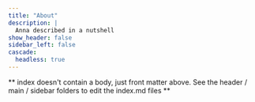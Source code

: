 ```yaml
---
title: "About"
description: |
  Anna described in a nutshell
show_header: false
sidebar_left: false
cascade:
  headless: true
---
```


** index doesn't contain a body, just front matter above.
See the header / main / sidebar folders to edit the index.md files **
